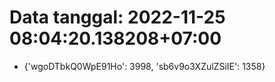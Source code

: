 # Data tanggal: 2022-11-25 08:04:20.138208+07:00

* {'wgoDTbkQ0WpE91Ho': 3998, 'sb6v9o3XZulZSiIE': 1358}
